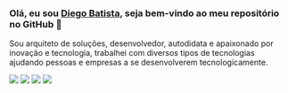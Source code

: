 ### Olá, eu sou [Diego Batista](https://github.com/apokalypsi), seja bem-vindo ao meu repositório no GitHub 👋 


Sou arquiteto de soluções, desenvolvedor, autodidata e apaixonado por inovação e tecnologia, trabalhei com diversos tipos de tecnologias ajudando pessoas e empresas a se desenvolverem tecnologicamente.
<div>
 <a href="https://www.linkedin.com/in/diego-batista-pereira/" target="_blank"><img src="https://img.shields.io/badge/-LinkedIn-%230077B5?style=for-the-badge&logo=linkedin&logoColor=white" target="_blank"></a> 
<a href="https://www.instagram.com/diegobatistaalpha/" target="_blank"><img src="https://img.shields.io/badge/-Instagram-%23E4405F?style=for-the-badge&logo=instagram&logoColor=white" target="_blank"></a> 
<a href="https://api.whatsapp.com/send?phone=55048991662888" target="_blank"><img src="https://img.shields.io/badge/-Whatsapp-Ibe25?style=for-the-badge&logo=whatsapp&logoColor=white" target="_blank"></a>
   <a href = "alpha.diegobatista@hotmail.com"><img src="https://img.shields.io/badge/-Email-%23333?style=for-the-badge&logo=gmail&logoColor=white" target="_blank"></a>
</div>
